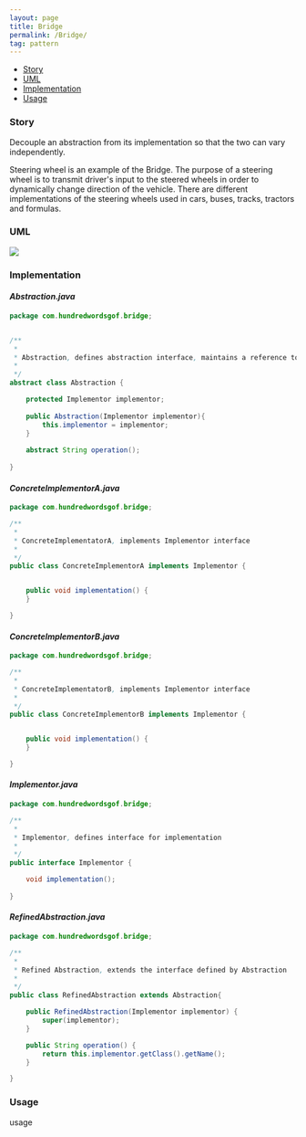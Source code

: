 ```yaml
---
layout: page
title: Bridge
permalink: /Bridge/
tag: pattern
---
```


* [Story](#Story)
* [UML](#UML)
* [Implementation](#Implementation)
* [Usage](#Usage)


###  <a id="Story"></a>Story 

Decouple an abstraction from its implementation so that the two can vary independently.

Steering wheel is an example of the Bridge.
The purpose of a steering wheel is to transmit  driver's input to the steered wheels in order to dynamically change direction of the vehicle.
There are different implementations of the steering wheels used in cars, buses, tracks, tractors and formulas.




###  <a id="UML"></a>UML 
![]({{site.baseurl}}/assets/img/bridge.png)

###  <a id="Implementation"></a>Implementation 

#### *Abstraction.java* 
```java 
package com.hundredwordsgof.bridge;


/**
 * 
 * Abstraction, defines abstraction interface, maintains a reference to object of type Implementator
 * 
 */
abstract class Abstraction {

	protected Implementor implementor;
	
	public Abstraction(Implementor implementor){
		this.implementor = implementor;		
	}
	
	abstract String operation();
	
}
```

#### *ConcreteImplementorA.java* 
```java 
package com.hundredwordsgof.bridge;

/**
 * 
 * ConcreteImplementatorA, implements Implementor interface
 *
 */
public class ConcreteImplementorA implements Implementor {


	public void implementation() {
	}

}
```

#### *ConcreteImplementorB.java* 
```java 
package com.hundredwordsgof.bridge;

/**
 * 
 * ConcreteImplementatorB, implements Implementor interface
 *
 */
public class ConcreteImplementorB implements Implementor {


	public void implementation() {
	}

}
```

#### *Implementor.java* 
```java 
package com.hundredwordsgof.bridge;

/**
 * 
 * Implementor, defines interface for implementation
 *
 */
public interface Implementor {

	void implementation();
	
}
```

#### *RefinedAbstraction.java* 
```java 
package com.hundredwordsgof.bridge;

/**
 * 
 * Refined Abstraction, extends the interface defined by Abstraction
 *
 */
public class RefinedAbstraction extends Abstraction{

	public RefinedAbstraction(Implementor implementor) {
		super(implementor);
	}

	public String operation() {
		return this.implementor.getClass().getName();
	}

}
```

###  <a id="Usage"></a>Usage 

usage 

